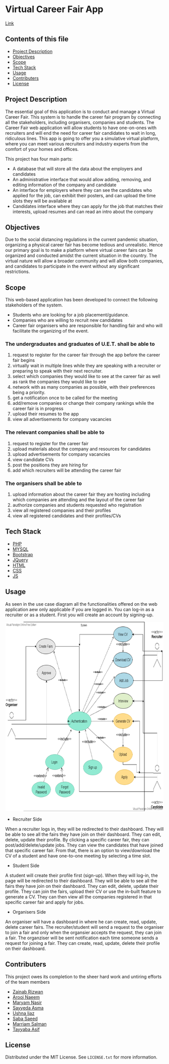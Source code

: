 # Virtual Career Fair App
[Link](http://www.virtualcareerfairapp.webhoster.com.pk/)


## Contents of this file
- [Project Description](#project-description)
- [Objectives](#objectives)
- [Scope](#scope)
- [Tech Stack](#tech-stack)
- [Usage](#usage)
- [Contributers](#contributers)
- [License](#license)

## Project Description
The essential goal of this application is to conduct and manage a Virtual Career Fair. This system is to handle the career fair program by connecting all the stakeholders, including organisers, companies and students. The Career Fair web application will allow students to have one-on-ones with recruiters and will end the need for career fair candidates to wait in long, ridiculous lines. This app is going to offer you a simulative virtual platform, where you can meet various recruiters and industry experts from the comfort of your homes and offices.

This project has four main parts:
- A database that will store all the data about the employers and candidates
- An administrative interface that would allow adding, removing, and editing information of the company and candidate
- An interface for employers where they can see the candidates who applied for the job, can exhibit their posters, and can upload the time slots they will be available at
- Candidates interface where they can apply for the job that matches their interests, upload resumes and can read an intro about the company

## Objectives
Due to the social distancing regulations in the current pandemic situation, organizing a physical career fair has become tedious and unrealistic. Hence our primary goal is to make a platform where virtual career fairs can be organized and conducted amidst the current situation in the country. The virtual nature will allow a broader community and will allow both companies, and candidates to participate in the event without any significant restrictions.

## Scope
This web-based application has been developed to connect the following stakeholders of the system.
- Students who are looking for a job placement/guidance.
- Companies who are willing to recruit new candidates
- Career fair organisers who are responsible for handling fair and who will facilitate the organizing of the event.

### The undergraduates and graduates of U.E.T. shall be able to
1. request to register for the career fair through the app before the career fair begins
2. virtually wait in multiple lines while they are speaking with a recruiter or preparing to
speak with their next recruiter.
3. select which companies they would like to see at the career fair as well as rank the
companies they would like to see
4. network with as many companies as possible, with their preferences being a priority.
5. get a notification once to be called for the meeting
6. add/remove companies or change their company rankings while the career fair is in
progress
7. upload their resumes to the app
8. view all advertisements for company vacancies

### The relevant companies shall be able to
1. request to register for the career fair
2. upload materials about the company and resources for candidates
3. upload advertisements for company vacancies
4. view candidate CVs
5. post the positions they are hiring for
6. add which recruiters will be attending the career fair

### The organisers shall be able to
1. upload information about the career fair they are hosting including which companies are
attending and the layout of the career fair
2. authorize companies and students requested who registration
3. view all registered companies and their profiles
4. view all registered candidates and their profiles/CVs

## Tech Stack
- [PHP](https://www.php.net/)
- [MYSQL](https://www.mysql.com/)
- [Bootstrap](https://getbootstrap.com)
- [JQuery](https://jquery.com)
- [HTML](https://code.visualstudio.com/docs/languages/html)
- [CSS](https://code.visualstudio.com/docs/languages/html)
- [JS](https://vuejs.org/)


## Usage
As seen in the use case diagram all the functionalities offered on the web application aew only applicable if you are logged in. You can log-in as a recruiter or as a student.
First you will create an account by signing-up.

<div align="center">
<img src="usecases.png" alt="usecases" width="600" height="600">
  
</div>

- Recruiter Side

When a recruiter logs in, they will be redirected to their dashboard. They will be able to see all the fairs they have join on their dashboard. They can
edit, delete, update their profile. By clicking a specific career fair, they can post/add/delete/update jobs. They can view the candidates that have joined
that specific career fair. From that, there is an option to view/download the CV of a student and have one-to-one meeting by selecting a time slot.

- Student Side

A student will create their profile first (sign-up). When they will log-in, the page will be redirected to their dashboard.  They will be able to see all the fairs they have join on their dashboard. They can
edit, delete, update their profile. They can join the fairs, upload their CV or use the in-built feature to generate a CV. They can then view all the companies registered in
that specific career fair and apply for jobs.

- Organisers Side

An organiser will have a dashboard in where he can create, read, update, delete career fairs. The recruiter/student will send a request to the organiser to join a fair and
only when the organsier accepts the request, they can join a fair. The organziser will be sent notification each time someone sends a request for joining a fair. They can
create, read, update, delete their profile on their dashboard.

## Contributers
This project owes its completion to the sheer hard work and untiring efforts of the team members
- [Zainab Rizwan](https://github.com/zainab-rizwan)
- [Arooj Naeem](https://github.com/arooj-naeem)
- [Maryam Nasir](https://github.com/maryamnasir65834)
- [Sayyeda Asma](https://github.com/sayyedaasma)
- [Ushna Ijaz](https://github.com/ushnaijaz)
- [Saba Saeed](https://github.com/sabasaeed8)
- [Marriam Salman](https://github.com/marriamsalman)
- [Tayyaba Asif](https://github.com/tayyaba-asif)


## License
Distributed under the MIT License. See `LICENSE.txt` for more information.
